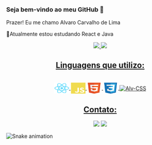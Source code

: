 ### Seja bem-vindo ao meu GitHub 👋

Prazer! Eu me chamo Alvaro Carvalho de Lima

📙Atualmente estou estudando React e Java

<div align="center">
  <a href="https://github.com/Asano044">
  <img height="150em" src="https://github-readme-stats.vercel.app/api?username=Asano044&show_icons=true&theme=tokyonight&include_all_commits=true&count_private=true"/>
  <img height="150em" src="https://github-readme-stats.vercel.app/api/top-langs/?username=Asano044&layout=compact&langs_count=7&theme=tokyonight"/>
</div>

<h2 align="center">Linguagens que utilizo: </h2>

<div style="display: inline_block" align="center"><br>
  <img align="center" alt="Alv-React" height="30" width="40" src="https://raw.githubusercontent.com/devicons/devicon/master/icons/react/react-original.svg">
  <img align="center" alt="Alv-Js" height="30" width="40" src="https://raw.githubusercontent.com/devicons/devicon/master/icons/javascript/javascript-plain.svg">
  <img align="center" alt="Alv-HTML" height="30" width="40" src="https://raw.githubusercontent.com/devicons/devicon/master/icons/html5/html5-original.svg">
  <img align="center" alt="Alv-CSS" height="30" width="40" src="https://raw.githubusercontent.com/devicons/devicon/master/icons/css3/css3-original.svg">
  <img align="center" alt="Alv-CSS" height="30" width="40" src="https://cdn.jsdelivr.net/gh/devicons/devicon/icons/java/java-original-wordmark.svg" />
</div>

<h2 align="center">Contato:</h2>

<div align="center">  
  <a href = "mailto:alvarocarv2004@gmail.com"><img src="https://img.shields.io/badge/-Gmail-%23333?style=for-the-badge&logo=gmail&logoColor=white" target="_blank"></a>
  <a href="https://www.linkedin.com/in/alvaro-carvalho-de-lima-82429a210/" target="_blank"><img src="https://img.shields.io/badge/-LinkedIn-%230077B5?style=for-the-badge&logo=linkedin&logoColor=white" target="_blank"></a>  
  </div>
  
![Snake animation](https://github.com/Asano044/Asano044/blob/output/github-contribution-grid-snake.svg)
